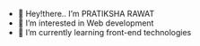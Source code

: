 - 👋 Hey!there.. I’m PRATIKSHA RAWAT
- 👀 I’m interested in Web development
- 🌱 I’m currently learning front-end technologies
  

<!---
rpratiksha031/rpratiksha031 is a ✨ special ✨ repository because its `README.md` (this file) appears on your GitHub profile.
You can click the Preview link to take a look at your changes.
--->
